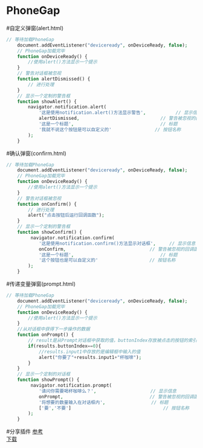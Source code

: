 PhoneGap
========

#自定义弹窗(alert.html)
```php
// 等待加载PhoneGap
	document.addEventListener("deviceready", onDeviceReady, false); 
	// PhoneGap加载完毕
	function onDeviceReady() {
		//使用alert()方法显示一个提示
	}
	// 警告对话框被忽视
	function alertDismissed() {
		// 进行处理
	}
	// 显示一个定制的警告框
	function showAlert() {
		navigator.notification.alert(
			'这是使用notification.alert()方法显示警告',           // 显示信息
			alertDismissed,								 // 警告被忽视的回调函数
			'这是一个标题',								 // 标题
			'我就不说这个按钮是可以自定义的'                // 按钮名称
		);
	}
```
#确认弹窗(confirm.html)
```php
// 等待加载PhoneGap
	document.addEventListener("deviceready", onDeviceReady, false); 
	// PhoneGap加载完毕
	function onDeviceReady() {
		//使用alert()方法显示一个提示
	}
	// 警告对话框被忽视
	function onConfirm() {
		// 进行处理
		alert("点击按钮后运行回调函数");
	}
	// 显示一个定制的警告框
	function showConfirm() {
		 navigator.notification.confirm(
			'这是使用notification.confirm()方法显示对话框',  	 // 显示信息
			onConfirm,								 // 警告被忽视的回调函数
			'这是一个标题',								 // 标题
			'这个按钮也是可以自定义的'             		 // 按钮名称
		);
	}
```

#传递变量弹窗(prompt.html)
```php
// 等待加载PhoneGap
	document.addEventListener("deviceready", onDeviceReady, false); 
	// PhoneGap加载完毕
	function onDeviceReady() {
		//使用alert()方法显示一个提示
	}
	//从对话框中获得下一步操作的数据
	function onPrompt() {
		// result是从Prompt对话框中获取的值，buttonIndex存放被点击的按钮的索引
		if(results.buttonIndex==0){
			//results.input1中存放的是编辑框中输入的值
			alert("你要了"+results.input1+"杯咖啡");
		}
	}
	// 显示一个定制的对话框
	function showPrompt() {
		 navigator.notification.prompt(
			'请问你需要喝杯咖啡么？',                    // 显示信息
			onPrompt,								 // 警告被忽视的回调函数
			'将想要的数量输入在对话框内',				 // 标题
			['要','不要']                                  // 按钮名称
		);
	}
```
#分享插件
[参考](http://bbs.phonegap100.com/forum.php?mod=viewthread&tid=885&highlight=phonegap%2B%E5%88%86%E4%BA%AB)  
[下载](http://dev.umeng.com/social/phonegap/share/quick-integration)

